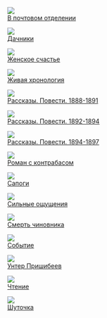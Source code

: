 ![](В%20почтовом%20отделении.jpg)  
[В почтовом отделении](В%20почтовом%20отделении.txt)

![](Дачники.jpg)  
[Дачники](Дачники.txt)

![](Женское%20счастье.jpg)  
[Женское счастье](Женское%20счастье.txt)

![](Живая%20хронология.jpg)  
[Живая хронология](Живая%20хронология.txt)

![](Рассказы.%20Повести.%201888-1891.jpg)  
[Рассказы. Повести. 1888-1891](Рассказы.%20Повести.%201888-1891.txt)

![](Рассказы.%20Повести.%201892-1894.jpg)  
[Рассказы. Повести. 1892-1894](Рассказы.%20Повести.%201892-1894.txt)

![](Рассказы.%20Повести.%201894-1897.jpg)  
[Рассказы. Повести. 1894-1897](Рассказы.%20Повести.%201894-1897.txt)

![](Роман%20с%20контрабасом.jpg)  
[Роман с контрабасом](Роман%20с%20контрабасом.txt)

![](Сапоги.jpg)  
[Сапоги](Сапоги.txt)

![](Сильные%20ощущения.jpg)  
[Сильные ощущения](Сильные%20ощущения.txt)

![](Смерть%20чиновника.jpg)  
[Смерть чиновника](Смерть%20чиновника.txt)

![](Событие.jpg)  
[Событие](Событие.txt)

![](Унтер%20Пришибеев.jpg)  
[Унтер Пришибеев](Унтер%20Пришибеев.txt)

![](Чтение.jpg)  
[Чтение](Чтение.txt)

![](Шуточка.jpg)  
[Шуточка](Шуточка.txt)
